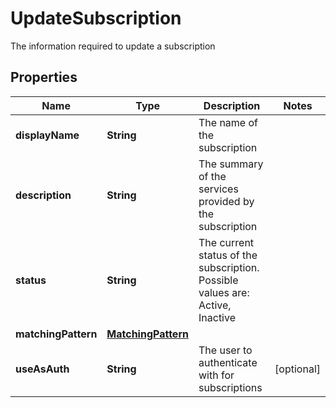 

# UpdateSubscription

The information required to update a subscription

## Properties

Name | Type | Description | Notes
------------ | ------------- | ------------- | -------------
**displayName** | **String** | The name of the subscription | 
**description** | **String** | The summary of the services provided by the subscription | 
**status** | **String** | The current status of the subscription. Possible values are: Active, Inactive | 
**matchingPattern** | [**MatchingPattern**](MatchingPattern.md) |  | 
**useAsAuth** | **String** | The user to authenticate with for subscriptions |  [optional]



